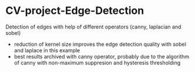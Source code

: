 # CV-project-Edge-Detection
Detection of edges with help of different operators (canny, laplacian and sobel)

- reduction of kernel size improves the edge detection quality with sobel and laplace in this example
- best results archived with canny operator, probably due to the algorithm of canny with non-maximum suppresion and hysteresis thresholding


